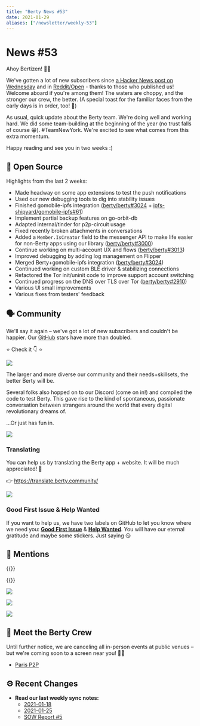 ```yaml
---
title: "Berty News #53"
date: 2021-01-29
aliases: ["/newsletter/weekly-53"]
---
```


# News #53

Ahoy Bertizen! 🏴‍☠️


We've gotten a lot of new subscribers since [a Hacker News post on Wednesday](https://news.ycombinator.com/item?id=25926360) and in [Reddit/Open](https://www.reddit.com/r/opensource/comments/l67i0g/berty_a_secure_peertopeer_messaging_app_that/) - thanks to those who published us! Welcome aboard if you're among them! The waters are choppy, and the stronger our crew, the better. (A special toast for the familiar faces from the early days is in order, too! 🍻)


As usual, quick update about the Berty team. We're doing well and working hard. We did some team-building at the beginning of the year (no trust falls of course 😁). #TeamNewYork. We're excited to see what comes from this extra momentum.


Happy reading and see you in two weeks :) 


## 🚀 Open Source

Highlights from the last 2 weeks:

* Made headway on some app extensions to test the push notifications
* Used our new debugging tools to dig into stability issues
* Finished gomobile-ipfs integration ([berty/berty#3024](https://github.com/berty/berty/pull/3024) + [ipfs-shipyard/gomobile-ipfs#61](https://github.com/ipfs-shipyard/gomobile-ipfs/pull/61))
* Implement partial backup features on go-orbit-db
* Adapted internal/tinder for p2p-circuit usage
* Fixed recently broken attachments in conversations
* Added a `Member.IsCreator` field to the messenger API to make life easier for non-Berty apps using our library ([berty/berty#3000](https://github.com/berty/berty/pull/3000))
* Continue working on multi-account UX and flows ([berty/berty#3013](https://github.com/berty/berty/pull/3013))
* Improved debugging by adding log management on Flipper
* Merged Berty+gomobile-ipfs integration ([berty/berty#3024](https://github.com/berty/berty/pull/3024))
* Continued working on custom BLE driver & stabilizing connections
* Refactored the Tor init/uninit code to improve support account switching
* Continued progress on the DNS over TLS over Tor ([berty/berty#2910](https://github.com/berty/berty/pull/2910))
* Various UI small improvements
* Various fixes from testers' feedback

## 🗣️ Community

We'll say it again – we've got a lot of new subscribers and couldn't be happier. Our [GitHub](https://github.com/berty/Berty) stars have more than doubled.

⭐️ Check it 👇  ⭐️

![](https://i.imgur.com/HghXvBL.png)

The larger and more diverse our community and their needs+skillsets, the better Berty will be.

Several folks also hopped on to our Discord (come on in!) and compiled the code to test Berty. This gave rise to the kind of spontaneous, passionate conversation between strangers around the world that every digital revolutionary dreams of.

...Or just has fun in.

![](https://i.imgur.com/eSbnGJE.png)


### Translating 

You can help us by translating the Berty app + website. It will be much appreciated! 🧡

👉 https://translate.berty.community/  

![](https://i.imgur.com/ns4qCxT.png)


### Good First Issue & Help Wanted

If you want to help us, we have two labels on GitHub to let you know where we need you: [**Good First Issue**](https://github.com/issues?q=is%3Aissue+is%3Aopen+org%3Aberty+label%3A%22good+first+issue%22+sort%3Aupdated-desc) & [**Help Wanted**](https://github.com/issues?q=is%3Aissue+is%3Aopen+org%3Aberty+label%3A%22help+wanted%22+sort%3Aupdated-desc+). You will have our eternal gratitude and maybe some stickers. Just saying 😏



## 💌 Mentions


{{<tweet id="1354253921083027456">}}

{{<tweet id="1353881380774682624">}}

![](https://i.imgur.com/Uwj8dVJ.png)

![](https://i.imgur.com/cMSO7uG.png)

![](https://i.imgur.com/XEIXbhe.png)


## 🎉 Meet the Berty Crew

Until further notice, we are canceling all in-person events at public venues – but we're coming soon to a screen near you! 🚧🚧

* [Paris P2P](https://p2p.paris/)

## ⚙️ Recent Changes

* **Read our last weekly sync notes:**
    * [2021-01-18](https://github.com/berty/community/blob/master/meeting-notes/2021/Q1/2021-01-18--staff-team-weekly-sync.md)
    * [2021-01-25](https://github.com/berty/community/blob/master/meeting-notes/2021/Q1/2021-01-25--staff-team-weekly-sync.md)
    * [SOW Report #5](https://github.com/berty/community/blob/master/meeting-notes/2020/Q4/2021-01-29--sow-gomobile-ipfs.md)

  
